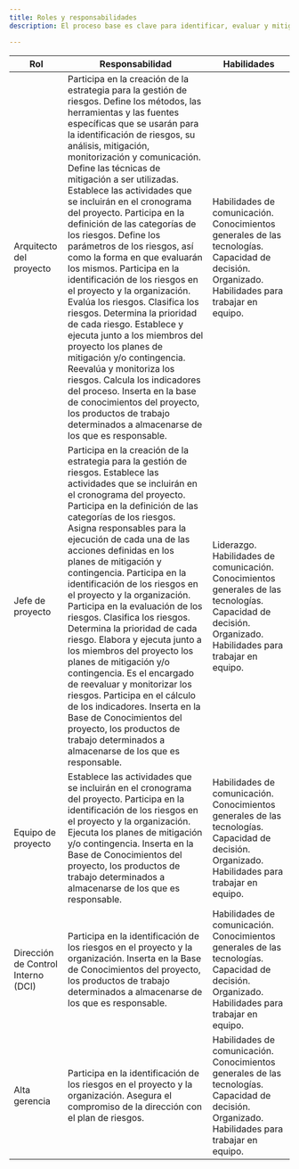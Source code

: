 ```yaml
---
title: Roles y responsabilidades
description: El proceso base es clave para identificar, evaluar y mitigar riesgos que puedan afectar el éxito de los proyectos, asegurando una gestión proactiva de incertidumbres.

---
```

| Rol | Responsabilidad | Habilidades |
|------|----------------|------------|
| Arquitecto del proyecto | Participa en la creación de la estrategia para la gestión de riesgos. Define los métodos, las herramientas y las fuentes específicas que se usarán para la identificación de riesgos, su análisis, mitigación, monitorización y comunicación. Define las técnicas de mitigación a ser utilizadas. Establece las actividades que se incluirán en el cronograma del proyecto. Participa en la definición de las categorías de los riesgos. Define los parámetros de los riesgos, así como la forma en que evaluarán los mismos. Participa en la identificación de los riesgos en el proyecto y la organización. Evalúa los riesgos. Clasifica los riesgos. Determina la prioridad de cada riesgo. Establece y ejecuta junto a los miembros del proyecto los planes de mitigación y/o contingencia. Reevalúa y monitoriza los riesgos. Calcula los indicadores del proceso. Inserta en la base de conocimientos del proyecto, los productos de trabajo determinados a almacenarse de los que es responsable. | Habilidades de comunicación. Conocimientos generales de las tecnologías. Capacidad de decisión. Organizado. Habilidades para trabajar en equipo. |
| Jefe de proyecto | Participa en la creación de la estrategia para la gestión de riesgos. Establece las actividades que se incluirán en el cronograma del proyecto. Participa en la definición de las categorías de los riesgos. Asigna responsables para la ejecución de cada una de las acciones definidas en los planes de mitigación y contingencia. Participa en la identificación de los riesgos en el proyecto y la organización. Participa en la evaluación de los riesgos. Clasifica los riesgos. Determina la prioridad de cada riesgo. Elabora y ejecuta junto a los miembros del proyecto los planes de mitigación y/o contingencia. Es el encargado de reevaluar y monitorizar los riesgos. Participa en el cálculo de los indicadores. Inserta en la Base de Conocimientos del proyecto, los productos de trabajo determinados a almacenarse de los que es responsable. | Liderazgo. Habilidades de comunicación. Conocimientos generales de las tecnologías. Capacidad de decisión. Organizado. Habilidades para trabajar en equipo. |
| Equipo de proyecto | Establece las actividades que se incluirán en el cronograma del proyecto. Participa en la identificación de los riesgos en el proyecto y la organización. Ejecuta los planes de mitigación y/o contingencia. Inserta en la Base de Conocimientos del proyecto, los productos de trabajo determinados a almacenarse de los que es responsable. | Habilidades de comunicación. Conocimientos generales de las tecnologías. Capacidad de decisión. Organizado. Habilidades para trabajar en equipo. |
| Dirección de Control Interno (DCI) | Participa en la identificación de los riesgos en el proyecto y la organización. Inserta en la Base de Conocimientos del proyecto, los productos de trabajo determinados a almacenarse de los que es responsable. | Habilidades de comunicación. Conocimientos generales de las tecnologías. Capacidad de decisión. Organizado. Habilidades para trabajar en equipo. |
| Alta gerencia | Participa en la identificación de los riesgos en el proyecto y la organización. Asegura el compromiso de la dirección con el plan de riesgos. | Habilidades de comunicación. Conocimientos generales de las tecnologías. Capacidad de decisión. Organizado. Habilidades para trabajar en equipo. |
